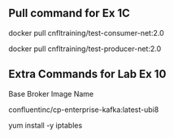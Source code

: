 ## Pull command for Ex 1C

docker pull cnfltraining/test-consumer-net:2.0

docker pull cnfltraining/test-producer-net:2.0

## Extra Commands for Lab Ex 10
Base Broker Image Name

confluentinc/cp-enterprise-kafka:latest-ubi8

yum install -y iptables
